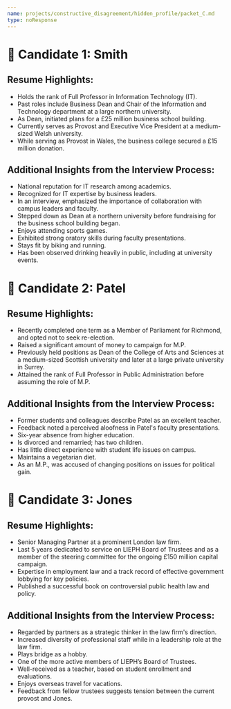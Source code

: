 ```yaml
---
name: projects/constructive_disagreement/hidden_profile/packet_C.md
type: noResponse
---
```


# 👤 Candidate 1: Smith

## Resume Highlights:

- Holds the rank of Full Professor in Information Technology (IT).
- Past roles include Business Dean and Chair of the Information and Technology department at a large northern university.
- As Dean, initiated plans for a £25 million business school building.
- Currently serves as Provost and Executive Vice President at a medium-sized Welsh university.
- While serving as Provost in Wales, the business college secured a £15 million donation.

## Additional Insights from the Interview Process:

- National reputation for IT research among academics.
- Recognized for IT expertise by business leaders.
- In an interview, emphasized the importance of collaboration with campus leaders and faculty.
- Stepped down as Dean at a northern university before fundraising for the business school building began.
- Enjoys attending sports games.
- Exhibited strong oratory skills during faculty presentations.
- Stays fit by biking and running.
- Has been observed drinking heavily in public, including at university events.

# 👤 Candidate 2: Patel

## Resume Highlights:

- Recently completed one term as a Member of Parliament for Richmond, and opted not to seek re-election.
- Raised a significant amount of money to campaign for M.P.
- Previously held positions as Dean of the College of Arts and Sciences at a medium-sized Scottish university and later at a large private university in Surrey.
- Attained the rank of Full Professor in Public Administration before assuming the role of M.P.

## Additional Insights from the Interview Process:

- Former students and colleagues describe Patel as an excellent teacher.
- Feedback noted a perceived aloofness in Patel's faculty presentations.
- Six-year absence from higher education.
- Is divorced and remarried; has two children.
- Has little direct experience with student life issues on campus.
- Maintains a vegetarian diet.
- As an M.P., was accused of changing positions on issues for political gain.

# 👤 Candidate 3: Jones

## Resume Highlights:

- Senior Managing Partner at a prominent London law firm.
- Last 5 years dedicated to service on LIEPH Board of Trustees and as a member of the steering committee for the ongoing £150 million capital campaign.
- Expertise in employment law and a track record of effective government lobbying for key policies.
- Published a successful book on controversial public health law and policy.

## Additional Insights from the Interview Process:

- Regarded by partners as a strategic thinker in the law firm's direction.
- Increased diversity of professional staff while in a leadership role at the law firm.
- Plays bridge as a hobby.
- One of the more active members of LIEPH’s Board of Trustees.
- Well-received as a teacher, based on student enrollment and evaluations.
- Enjoys overseas travel for vacations.
- Feedback from fellow trustees suggests tension between the current provost and Jones.

